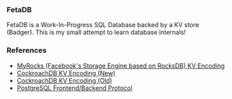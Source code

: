 ### FetaDB
FetaDB is a Work-In-Progress SQL Database backed by a KV store (Badger). This is my small attempt to learn database internals!

### References
- [MyRocks (Facebook's Storage Engine based on RocksDB) KV Encoding](https://github.com/facebook/mysql-5.6/wiki/MyRocks-record-format)
- [CockroachDB KV Encoding (New)](https://github.com/cockroachdb/cockroach/blob/master/docs/tech-notes/encoding.md)
- [CockroachDB KV Encoding (Old)](https://www.cockroachlabs.com/blog/sql-in-cockroachdb-mapping-table-data-to-key-value-storage/)
- [PostgreSQL Frontend/Backend Protocol](https://www.postgresql.org/docs/current/protocol.html)
